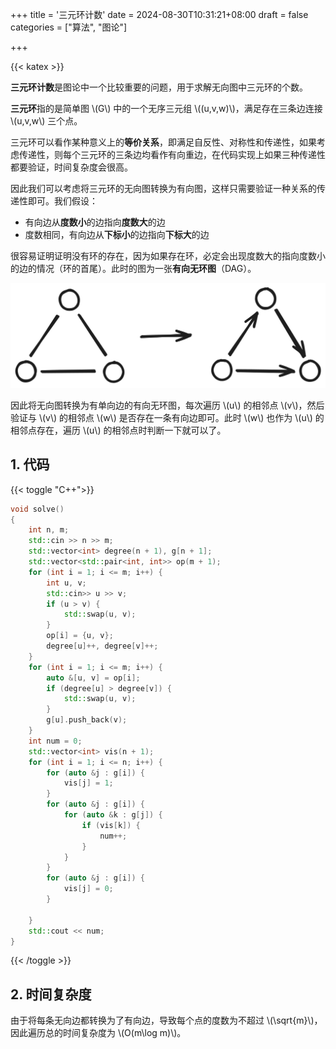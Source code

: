 +++
title = '三元环计数'
date = 2024-08-30T10:31:21+08:00
draft = false
categories = ["算法", "图论"]

+++

{{< katex >}}

**三元环计数**是图论中一个比较重要的问题，用于求解无向图中三元环的个数。

**三元环**指的是简单图 \\(G\\) 中的一个无序三元组 \\((u,v,w)\\)，满足存在三条边连接 \\(u,v,w\\) 三个点。

三元环可以看作某种意义上的**等价关系**，即满足自反性、对称性和传递性，如果考虑传递性，则每个三元环的三条边均看作有向重边，在代码实现上如果三种传递性都要验证，时间复杂度会很高。

因此我们可以考虑将三元环的无向图转换为有向图，这样只需要验证一种关系的传递性即可。我们假设：

- 有向边从**度数小**的边指向**度数大**的边
- 度数相同，有向边从**下标小**的边指向**下标大**的边

很容易证明证明没有环的存在，因为如果存在环，必定会出现度数大的指向度数小的边的情况（环的首尾）。此时的图为一张**有向无环图**（DAG）。

![三元环](Triangle.svg)

因此将无向图转换为有单向边的有向无环图，每次遍历 \\(u\\) 的相邻点 \\(v\\)，然后验证与 \\(v\\) 的相邻点 \\(w\\) 是否存在一条有向边即可。此时 \\(w\\) 也作为 \\(u\\) 的相邻点存在，遍历 \\(u\\) 的相邻点时判断一下就可以了。

## 1. 代码

{{< toggle "C++">}}

```cpp
void solve()
{
    int n, m;
    std::cin >> n >> m;
    std::vector<int> degree(n + 1), g[n + 1];
    std::vector<std::pair<int, int>> op(m + 1);
    for (int i = 1; i <= m; i++) {
        int u, v;
        std::cin>> u >> v;
        if (u > v) {
            std::swap(u, v);
        }
        op[i] = {u, v};
        degree[u]++, degree[v]++;
    }
    for (int i = 1; i <= m; i++) {
        auto &[u, v] = op[i];
        if (degree[u] > degree[v]) {
            std::swap(u, v);
        }
        g[u].push_back(v);
    }
    int num = 0;
    std::vector<int> vis(n + 1);
    for (int i = 1; i <= n; i++) {
        for (auto &j : g[i]) {
            vis[j] = 1;
        }
        for (auto &j : g[i]) {
            for (auto &k : g[j]) {
                if (vis[k]) {
                    num++;
                }
            }
        }
        for (auto &j : g[i]) {
            vis[j] = 0;
        }

    }
    std::cout << num;
}
```

{{< /toggle >}}

## 2. 时间复杂度

由于将每条无向边都转换为了有向边，导致每个点的度数为不超过 \\(\sqrt{m}\\)，因此遍历总的时间复杂度为 \\(O(m\log m)\\)。
